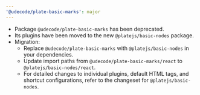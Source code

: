 ```yaml
---
'@udecode/plate-basic-marks': major
---
```


- Package `@udecode/plate-basic-marks` has been deprecated.
- Its plugins have been moved to the new `@platejs/basic-nodes` package.
- Migration:
  - Replace `@udecode/plate-basic-marks` with `@platejs/basic-nodes` in your dependencies.
  - Update import paths from `@udecode/plate-basic-marks/react` to `@platejs/basic-nodes/react`.
  - For detailed changes to individual plugins, default HTML tags, and shortcut configurations, refer to the changeset for `@platejs/basic-nodes`.
